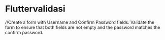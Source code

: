 # Fluttervalidasi
//Create a form with Username and Confirm Password fields. Validate the form to ensure that both fields are not empty and the password matches the confirm password.
